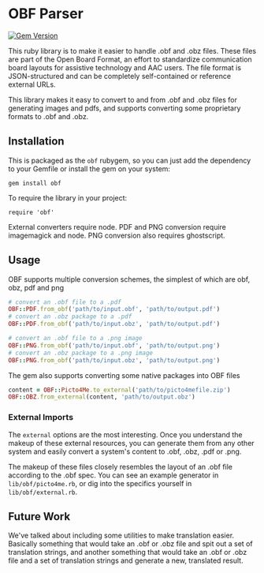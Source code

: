 # OBF Parser

[![Gem Version](https://badge.fury.io/rb/obf.svg)](http://badge.fury.io/rb/obf)

This ruby library is to make it easier to handle .obf and .obz files. These files
are part of the Open Board Format, an effort to standardize communication board layouts
for assistive technology and AAC users. The file format is JSON-structured and can
be completely self-contained or reference external URLs.

This library makes it easy to convert to and from .obf and .obz files for generating
images and pdfs, and supports converting some proprietary formats to .obf and .obz.

## Installation
This is packaged as the `obf` rubygem, so you can just add the dependency to
your Gemfile or install the gem on your system:

    gem install obf

To require the library in your project:

    require 'obf'
    
External converters require node. PDF and PNG conversion require imagemagick and node. 
PNG conversion also requires ghostscript.

## Usage

OBF supports multiple conversion schemes, the simplest of which are obf, obz, pdf and png

```ruby
# convert an .obf file to a .pdf
OBF::PDF.from_obf('path/to/input.obf', 'path/to/output.pdf')
# convert an .obz package to a .pdf
OBF::PDF.from_obf('path/to/input.obz', 'path/to/output.pdf')

# convert an .obf file to a .png image
OBF::PNG.from_obf('path/to/input.obf', 'path/to/output.png')
# convert an .obz package to a .png image
OBF::PNG.from_obf('path/to/input.obz', 'path/to/output.png')
```

The gem also supports converting some native packages into OBF files

```ruby
content = OBF::Picto4Me.to_external('path/to/picto4mefile.zip')
OBF::OBZ.from_external(content, 'path/to/output.obz')
```
### External Imports

The <code>external</code> options are the most interesting. Once you understand the
makeup of these external resources, you can generate them from any other system and
easily convert a system's content to .obf, .obz, .pdf or .png.

The makeup of these files closely resembles the layout of an .obf file according to
the .obf spec. You can see an example generator in <code>lib/obf/picto4me.rb</code>,
or dig into the specifics yourself in <code>lib/obf/external.rb</code>.

## Future Work

We've talked about including some utilities to make translation easier. Basically
something that would take an .obf or .obz file and spit out a set of translation strings,
and another something that would take an .obf or .obz file and a set of translation strings
and generate a new, translated result.
